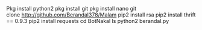 Pkg install python2 
pkg install git 
pkg install nano
 git clone http://github.com/Berandal378/Malam
pip2 install rsa 
pip2 install thrift == 0.9.3
pip2 install requests
cd BotNakal
ls
python2 berandal.py

